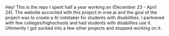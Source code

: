 Hey! This is the repo I spent half a year working on (December 23 - April 24). The website accocited with this project in vrse.ai and the goal of the project was to create a AI notetaker for students with disabilities. I partnered with few colleges/highschools and had students with disabilites use it. Ultimently I got sucked into a few other projects and stopped working on it. 
